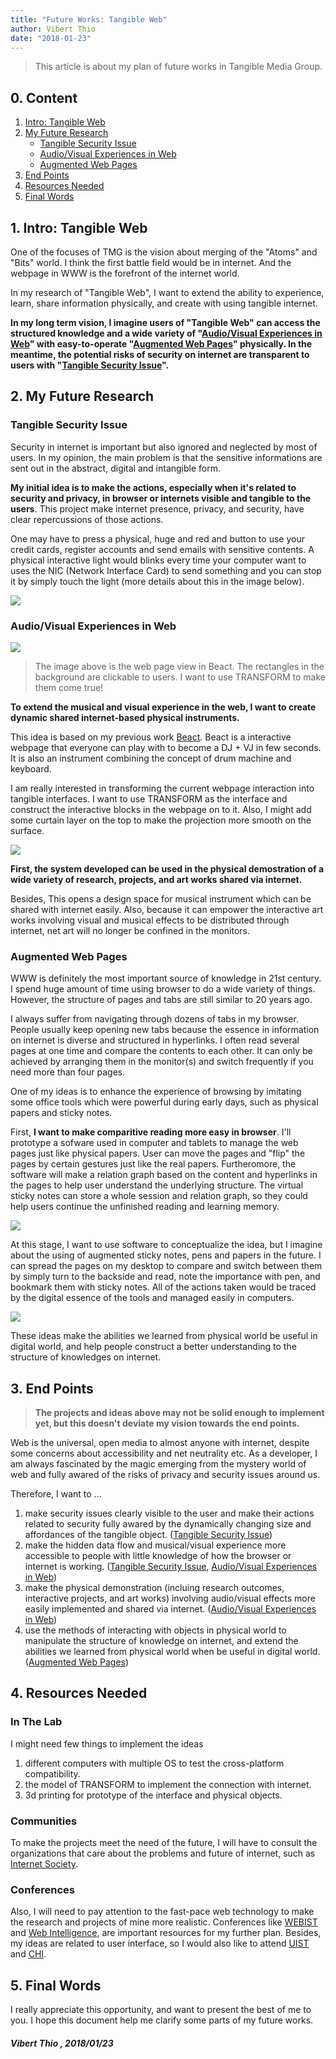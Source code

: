 ```yaml
---
title: "Future Works: Tangible Web"
author: Vibert Thio
date: "2018-01-23"
---
```


> This article is about my plan of future works in Tangible Media Group.



## 0. Content

1. [Intro: Tangible Web](#1-intro-tangible-web)
2. [My Future Research](#2-my-future-research)
   * [Tangible Security Issue](#tangible-security-issue)
   * [Audio/Visual Experiences in Web](#audiovisual-experiences-in-web)
   * [Augmented Web Pages](#augmented-web-pages)
3. [End Points](#3-end-points)
4. [Resources Needed](#4-resources-needed)
5. [Final Words](#5-final-words)



## 1. Intro: Tangible Web

One of the focuses of TMG is the vision about merging of the "Atoms" and "Bits" world. I think the first battle field would be in internet. And the webpage in WWW is the forefront of the internet world.

In my research of "Tangible Web", I want to extend the ability to experience, learn, share information physically, and create with using tangible internet.

**In my long term vision, I imagine users of "Tangible Web" can access the structured knowledge and a wide variety of "[Audio/Visual Experiences in Web](#audiovisual-experiences-in-web)" with easy-to-operate "[Augmented Web Pages](#augmented-web-pages)" physically. In the meantime,  the potential risks of security on internet are transparent to users with "[Tangible Security Issue](#tangible-security-issue)".** 



## 2. My Future Research

### Tangible Security Issue

Security in internet is important but also ignored and neglected by most of users. In my opinion, the main problem is that the sensitive informations are sent out in the abstract, digital and intangible form.

**My initial idea is to make the actions, especially when it's related to security and privacy, in browser or internets visible and tangible to the users**. This project make internet presence, privacy, and security, have clear repercussions of those actions.

One may have to press a physical, huge and red and button to use your credit cards, register accounts and send emails with sensitive contents. A physical interactive light would blinks every time your computer want to uses the NIC (Network Interface Card) to send something and you can stop it by simply touch the light (more details about this in the image below).

![](./3-1.png)





### Audio/Visual Experiences in Web

![](./1-1.png)

> The image above is the web page view in Beact. The rectangles in the background are clickable to users. I want to use TRANSFORM to make them come true!

**To extend the musical and visual experience in the web, I want to create dynamic shared internet-based physical instruments.**

This idea is based on my previous work [Beact](/projects/beact/). Beact is a interactive webpage that everyone can play with to become a DJ + VJ in few seconds. It is also an instrument combining the concept of drum machine and keyboard.


I am really interested in transforming the current webpage interaction into tangible interfaces.  I want to use TRANSFORM as the interface and construct the interactive blocks in the webpage on to it. Also, I might add some curtain layer on the top to make the projection more smooth on the surface.

![](./1-4.png)

**First, the system developed can be used in the physical demostration of a wide variety of research, projects, and art works shared via internet.**

Besides, This opens a design space for musical instrument which can be shared with internet easily. Also, because it can empower the interactive art works involving visual and musical effects to be distributed through internet, net art will no longer be confined in the monitors.




### Augmented Web Pages
WWW is definitely the most important source of knowledge in 21st century. I spend huge amount of time using browser to do a wide variety of things. However, the structure of pages and tabs are still similar to 20 years ago.

I always suffer from navigating through dozens of tabs in my browser. People usually keep opening new tabs because the  essence in information on internet is diverse and  structured in hyperlinks. I often read several pages at one time and compare the contents to each other. It can only be achieved by arranging them in the monitor(s) and switch frequently if you need more than four pages.

One of my ideas is to enhance the experience of browsing by imitating some office tools which were powerful during early days, such as physical papers and sticky notes.

First, **I want to make comparitive reading more easy in browser**. I'll prototype a sofware used in computer and tablets to manage the web pages just like physical papers. User can move the pages and "flip" the pages by certain gestures just like the real papers. Furtheromore, the software will make a relation graph based on the content and hyperlinks in the pages to help user understand the underlying structure. The virtual sticky notes can store a whole session and relation graph, so they could help users continue the unfinished reading and learning memory.



![](./2-2.png)



At this stage, I want to use software to conceptualize the idea, but I imagine about the using of augmented sticky notes, pens and papers in the future. I can spread the pages on my desktop to compare and switch between them by simply turn to the backside and read, note the importance with pen, and bookmark them with sticky notes. All of the actions taken would be traced by the digital essence of the tools and managed easily in computers.

![](./2-1.png)

These ideas make the abilities we learned from physical world be useful in digital world, and help people construct a better understanding to the structure of knowledges on internet.




## 3. End Points

> **The projects and ideas above may not be solid enough to implement yet, but this doesn't deviate my vision towards the end points.**

Web is the universal, open media to almost anyone with internet, despite some concerns about accessibility and net neutrality etc. As a developer, I am always fascinated by the magic emerging from the mystery world of web and fully awared of the risks of privacy and security issues around us.

Therefore, I want to ...
1. make security issues clearly visible to the user and make their actions related to security fully awared by the dynamically changing size and affordances of the tangible object. ([Tangible Security Issue](#tangible-security-issue))
2. make the hidden data flow and musical/visual experience more accessible to people with little knowledge of how the browser or internet is working. ([Tangible Security Issue](#tangible-security-issue), [Audio/Visual Experiences in Web](#audiovisual-experiences-in-web))
3. make the physical demonstration (incluing research outcomes, interactive projects, and art works) involving audio/visual effects more easily implemented and shared via internet. ([Audio/Visual Experiences in Web](#audiovisual-experiences-in-web))
4. use the methods of interacting with objects in physical world to manipulate the structure of knowledge on internet, and extend the abilities we learned from physical world when  be useful in digital world. ([Augmented Web Pages](#augmented-web-pages))




## 4. Resources Needed

### In The Lab
I might need few things to implement the ideas
1. different computers with multiple OS to test the cross-platform compatibility.
2. the model of TRANSFORM to implement the connection with internet.
3. 3d printing for prototype of the interface and physical objects.

### Communities
To make the projects meet the need of the future, I will have to consult the organizations that care about the problems and future of internet, such as [Internet Society](https://www.internetsociety.org).


### Conferences
Also, I will need to pay attention to the fast-pace web technology to make the research and projects of mine more realistic. Conferences like [WEBIST](http://www.webist.org/CallForPapers.aspx#A5) and [Web Intelligence](https://webintelligence2018.com/), are important resources for my further plan. Besides, my ideas are related to user interface, so I would also like to  attend [UIST](http://uist.acm.org/uist2018/) and [CHI](https://chi2018.acm.org).



## 5. Final Words

I really appreciate this opportunity, and want to present the best of me to you. I hope this document help me clarify some parts of my future works.

##### Vibert Thio , 2018/01/23
